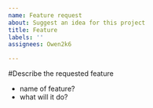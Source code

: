 ```yaml
---
name: Feature request
about: Suggest an idea for this project
title: Feature
labels: ''
assignees: Owen2k6

---
```


#Describe the requested feature

- name of feature?
- what will it do?
